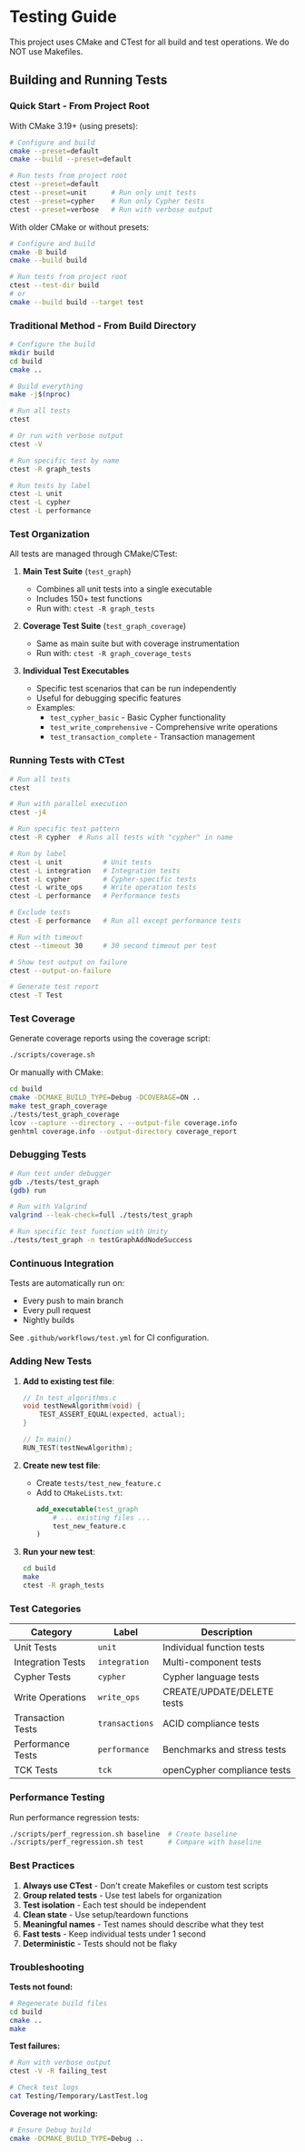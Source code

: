 # Testing Guide

This project uses CMake and CTest for all build and test operations. We do NOT use Makefiles.

## Building and Running Tests

### Quick Start - From Project Root

With CMake 3.19+ (using presets):
```bash
# Configure and build
cmake --preset=default
cmake --build --preset=default

# Run tests from project root
ctest --preset=default
ctest --preset=unit      # Run only unit tests
ctest --preset=cypher    # Run only Cypher tests
ctest --preset=verbose   # Run with verbose output
```

With older CMake or without presets:
```bash
# Configure and build
cmake -B build
cmake --build build

# Run tests from project root
ctest --test-dir build
# or
cmake --build build --target test
```

### Traditional Method - From Build Directory

```bash
# Configure the build
mkdir build
cd build
cmake ..

# Build everything
make -j$(nproc)

# Run all tests
ctest

# Or run with verbose output
ctest -V

# Run specific test by name
ctest -R graph_tests

# Run tests by label
ctest -L unit
ctest -L cypher
ctest -L performance
```

### Test Organization

All tests are managed through CMake/CTest:

1. **Main Test Suite** (`test_graph`)
   - Combines all unit tests into a single executable
   - Includes 150+ test functions
   - Run with: `ctest -R graph_tests`

2. **Coverage Test Suite** (`test_graph_coverage`)
   - Same as main suite but with coverage instrumentation
   - Run with: `ctest -R graph_coverage_tests`

3. **Individual Test Executables**
   - Specific test scenarios that can be run independently
   - Useful for debugging specific features
   - Examples:
     - `test_cypher_basic` - Basic Cypher functionality
     - `test_write_comprehensive` - Comprehensive write operations
     - `test_transaction_complete` - Transaction management

### Running Tests with CTest

```bash
# Run all tests
ctest

# Run with parallel execution
ctest -j4

# Run specific test pattern
ctest -R cypher  # Runs all tests with "cypher" in name

# Run by label
ctest -L unit          # Unit tests
ctest -L integration   # Integration tests
ctest -L cypher        # Cypher-specific tests
ctest -L write_ops     # Write operation tests
ctest -L performance   # Performance tests

# Exclude tests
ctest -E performance   # Run all except performance tests

# Run with timeout
ctest --timeout 30     # 30 second timeout per test

# Show test output on failure
ctest --output-on-failure

# Generate test report
ctest -T Test
```

### Test Coverage

Generate coverage reports using the coverage script:

```bash
./scripts/coverage.sh
```

Or manually with CMake:

```bash
cd build
cmake -DCMAKE_BUILD_TYPE=Debug -DCOVERAGE=ON ..
make test_graph_coverage
./tests/test_graph_coverage
lcov --capture --directory . --output-file coverage.info
genhtml coverage.info --output-directory coverage_report
```

### Debugging Tests

```bash
# Run test under debugger
gdb ./tests/test_graph
(gdb) run

# Run with Valgrind
valgrind --leak-check=full ./tests/test_graph

# Run specific test function with Unity
./tests/test_graph -n testGraphAddNodeSuccess
```

### Continuous Integration

Tests are automatically run on:
- Every push to main branch
- Every pull request
- Nightly builds

See `.github/workflows/test.yml` for CI configuration.

### Adding New Tests

1. **Add to existing test file**:
   ```c
   // In test_algorithms.c
   void testNewAlgorithm(void) {
       TEST_ASSERT_EQUAL(expected, actual);
   }
   
   // In main()
   RUN_TEST(testNewAlgorithm);
   ```

2. **Create new test file**:
   - Create `tests/test_new_feature.c`
   - Add to `CMakeLists.txt`:
     ```cmake
     add_executable(test_graph
         # ... existing files ...
         test_new_feature.c
     )
     ```

3. **Run your new test**:
   ```bash
   cd build
   make
   ctest -R graph_tests
   ```

### Test Categories

| Category | Label | Description |
|----------|-------|-------------|
| Unit Tests | `unit` | Individual function tests |
| Integration Tests | `integration` | Multi-component tests |
| Cypher Tests | `cypher` | Cypher language tests |
| Write Operations | `write_ops` | CREATE/UPDATE/DELETE tests |
| Transaction Tests | `transactions` | ACID compliance tests |
| Performance Tests | `performance` | Benchmarks and stress tests |
| TCK Tests | `tck` | openCypher compliance tests |

### Performance Testing

Run performance regression tests:

```bash
./scripts/perf_regression.sh baseline  # Create baseline
./scripts/perf_regression.sh test      # Compare with baseline
```

### Best Practices

1. **Always use CTest** - Don't create Makefiles or custom test scripts
2. **Group related tests** - Use test labels for organization
3. **Test isolation** - Each test should be independent
4. **Clean state** - Use setup/teardown functions
5. **Meaningful names** - Test names should describe what they test
6. **Fast tests** - Keep individual tests under 1 second
7. **Deterministic** - Tests should not be flaky

### Troubleshooting

**Tests not found:**
```bash
# Regenerate build files
cd build
cmake ..
make
```

**Test failures:**
```bash
# Run with verbose output
ctest -V -R failing_test

# Check test logs
cat Testing/Temporary/LastTest.log
```

**Coverage not working:**
```bash
# Ensure Debug build
cmake -DCMAKE_BUILD_TYPE=Debug ..
```